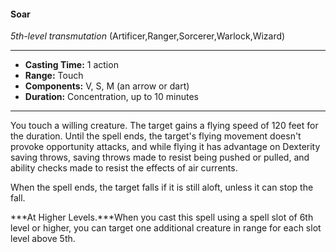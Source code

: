 #### Soar
*5th-level transmutation* (Artificer,Ranger,Sorcerer,Warlock,Wizard)
___
- **Casting Time:** 1 action
- **Range:** Touch
- **Components:** V, S, M (an arrow or dart)
- **Duration:** Concentration, up to 10 minutes
---
You touch a willing creature. The target gains a flying speed of 120 feet for the duration. Until the spell ends, the target's flying movement doesn't provoke opportunity attacks, and while flying it has advantage on Dexterity saving throws, saving throws made to resist being pushed or pulled, and ability checks made to resist the effects of air currents.

When the spell ends, the target falls if it is still aloft, unless it can stop the fall.

***At Higher Levels.***When you cast this spell using a spell slot of 6th level or higher, you can target one additional creature in range for each slot level above 5th.
